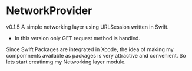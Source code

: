 # NetworkProvider

v0.1.5
A simple networking layer using URLSession written in Swift.

- In this version only GET request method is handled.

Since Swift Packages are integrated in Xcode, the idea of making my compomnents available as packages is very attractive and convenient. So lets start creatinmg my Networking layer module.
